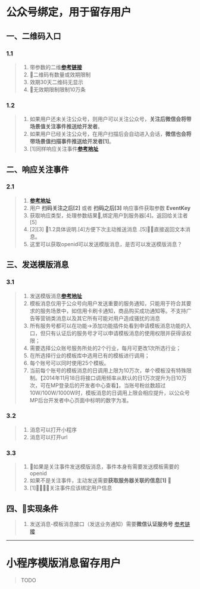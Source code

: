 # 公众号绑定，用于留存用户
## 一、二维码入口
### 1.1
> 1. 带参数的二维[**参考链接**](https://mp.weixin.qq.com/wiki?t=resource/res_main&id=mp1443433542)
> 2. 二维码有数量或效期限制
> 3. 效期30天二维码无显示
> 4. 无效期限制限制10万条
### 1.2
> 1. 如果用户还未关注公众号，则用户可以关注公众号，**关注后微信会将带场景值关注事件推送给开发者**。
> 2. 如果用户已经关注公众号，在用户扫描后会自动进入会话，**微信也会将带场景值扫描事件推送给开发者[1]**。
> 3. [1]同样响应关注事件[**参考地址**](https://mp.weixin.qq.com/wiki?t=resource/res_main&id=mp1421140454)
## 二、响应关注事件
### 2.1
> 1. [**参考地址**](https://mp.weixin.qq.com/wiki?t=resource/res_main&id=mp1421140454)
> 2. 用户 **扫码关注之后[2]** 或者 **扫码之后[3]** 响应事件获取参数 **EventKey**
> 3. 获取响应类型，处理参数结果,绑定用户到服务器[4]。返回给关注者[5]
> 4. [2][3] 1.2具体说明.[4]方便下次主动推送消息 .[5]直接返回文本消息。
> 5. 这里可以获取openid可以发送模版消息，是否可以发送模版消息？
## 三、发送模版消息
### 3.1
> 1. 发送模版消息[**参考地址**](https://mp.weixin.qq.com/wiki?t=resource/res_main&id=mp1433751277)
> 2. 模板消息仅用于公众号向用户发送重要的服务通知，只能用于符合其要求的服务场景中，如信用卡刷卡通知，商品购买成功通知等。不支持广告等营销类消息以及其它所有可能对用户造成骚扰的消息
> 3. 所有服务号都可以在功能->添加功能插件处看到申请模板消息功能的入口，但只有认证后的服务号才可以申请模板消息的使用权限并获得该权限；
> 4. 需要选择公众账号服务所处的2个行业，每月可更改1次所选行业；
> 5. 在所选择行业的模板库中选用已有的模板进行调用；
> 6. 每个账号可以同时使用25个模板。
> 7. 当前每个账号的模板消息的日调用上限为10万次，单个模板没有特殊限制。【2014年11月18日将接口调用频率从默认的日1万次提升为日10万次，可在MP登录后的开发者中心查看】。当账号粉丝数超过10W/100W/1000W时，模板消息的日调用上限会相应提升，以公众号MP后台开发者中心页面中标明的数字为准。
### 3.2
> 1. 消息可以打开小程序
> 2. 消息可以打开url
### 3.3
> 1. 如果是关注事件发送模版消息，事件本身有需要发送模板需要的openid
> 2. 如果不是关注事件，主动发送需要**获取服务器关联的信息[1]** 
> 3. [1]关注事件应该绑定用户信息

## 四、实现条件
> 1. 发送消息-模板消息接口（发送业务通知）需要**微信认证服务号** [参考链接](https://mp.weixin.qq.com/wiki?t=resource/res_main&id=mp1433401084)

---
# 小程序模版消息留存用户

> TODO
